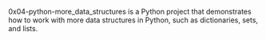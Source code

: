 0x04-python-more_data_structures is a Python project that demonstrates how to work with more data structures in Python, such as dictionaries, sets, and lists.
